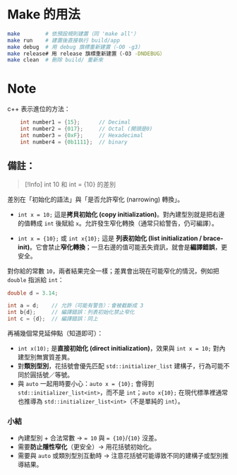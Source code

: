 # Make 的用法

```bash
make        # 依預設規則建置（同 'make all'）
make run    # 建置後直接執行 build/app
make debug  # 用 debug 旗標重新建置（-O0 -g3）
make release# 用 release 旗標重新建置（-O3 -DNDEBUG）
make clean  # 刪除 build/ 重新來
```

# Note

c++ 表示進位的方法：

```cpp
    int number1 = {15};      // Decimal
    int number2 = {017};     // Octal (開頭是0)
    int number3 = {0xF};     // Hexadecimal
    int number4 = {0b1111};  // binary
```

## 備註：

> [!Info]
> int 10 和 int = {10} 的差別

差別在「初始化的語法」與「是否允許窄化 (narrowing) 轉換」。

* `int x = 10;`
  這是**拷貝初始化 (copy initialization)**。對內建型別就是把右邊的值轉成 `int` 後賦給 `x`。允許發生窄化轉換（通常只給警告，仍可編譯）。

* `int x = {10};` 或 `int x{10};`
  這是 **列表初始化 (list initialization / brace-init)**。它會禁止**窄化轉換**；一旦右邊的值可能丟失資訊，就會是**編譯錯誤**，更安全。

對你給的常數 `10`，兩者結果完全一樣；差異會出現在可能窄化的情況，例如把 `double` 指派給 `int`：

```cpp
double d = 3.14;

int a = d;    // 允許（可能有警告）：會被截斷成 3
int b{d};     // 編譯錯誤：列表初始化禁止窄化
int c = {d};  // 編譯錯誤：同上
```

再補幾個常見延伸點（知道即可）：

* `int x(10);` 是**直接初始化 (direct initialization)**，效果與 `int x = 10;` 對內建型別無實質差異。
* 對**類別型別**，花括號會優先匹配 `std::initializer_list` 建構子，行為可能不同於圓括號／等號。
* 與 `auto` 一起用時要小心：`auto x = {10};` 會得到 `std::initializer_list<int>`，而不是 `int`；`auto x{10};` 在現代標準裡通常也推導為 `std::initializer_list<int>`（不是單純的 `int`）。

### 小結

* 內建型別 + 合法常數 → `= 10` 與 `= {10}`/`{10}` 沒差。
* 需要**防止隱性窄化**（更安全）→ 用花括號初始化。
* 需要與 `auto` 或類別型別互動時 → 注意花括號可能導致不同的建構子或型別推導結果。
